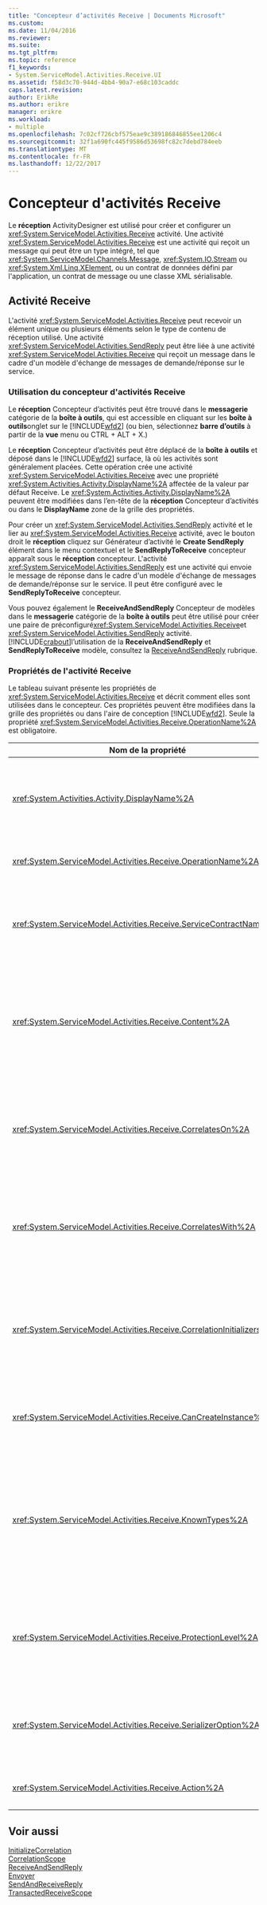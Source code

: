 ```yaml
---
title: "Concepteur d’activités Receive | Documents Microsoft"
ms.custom: 
ms.date: 11/04/2016
ms.reviewer: 
ms.suite: 
ms.tgt_pltfrm: 
ms.topic: reference
f1_keywords:
- System.ServiceModel.Activities.Receive.UI
ms.assetid: f58d3c70-944d-4bb4-90a7-e68c103caddc
caps.latest.revision: 
author: ErikRe
ms.author: erikre
manager: erikre
ms.workload:
- multiple
ms.openlocfilehash: 7c02cf726cbf575eae9c389186846855ee1206c4
ms.sourcegitcommit: 32f1a690fc445f9586d53698fc82c7debd784eeb
ms.translationtype: MT
ms.contentlocale: fr-FR
ms.lasthandoff: 12/22/2017
---
```

# <a name="receive-activity-designer"></a>Concepteur d'activités Receive
Le **réception** ActivityDesigner est utilisé pour créer et configurer un <xref:System.ServiceModel.Activities.Receive> activité. Une activité <xref:System.ServiceModel.Activities.Receive> est une activité qui reçoit un message qui peut être un type intégré, tel que <xref:System.ServiceModel.Channels.Message>, <xref:System.IO.Stream> ou <xref:System.Xml.Linq.XElement>, ou un contrat de données défini par l'application, un contrat de message ou une classe XML sérialisable.  
  
## <a name="the-receive-activity"></a>Activité Receive  
 L'activité <xref:System.ServiceModel.Activities.Receive> peut recevoir un élément unique ou plusieurs éléments selon le type de contenu de réception utilisé. Une activité <xref:System.ServiceModel.Activities.SendReply> peut être liée à une activité <xref:System.ServiceModel.Activities.Receive> qui reçoit un message dans le cadre d'un modèle d'échange de messages de demande/réponse sur le service.  
  
### <a name="using-the-receive-activity-designer"></a>Utilisation du concepteur d'activités Receive  
 Le **réception** Concepteur d’activités peut être trouvé dans le **messagerie** catégorie de la **boîte à outils**, qui est accessible en cliquant sur les **boîte à outils**onglet sur le [!INCLUDE[wfd2](../workflow-designer/includes/wfd2_md.md)] (ou bien, sélectionnez **barre d’outils** à partir de la **vue** menu ou CTRL + ALT + X.)  
  
 Le **réception** Concepteur d’activités peut être déplacé de la **boîte à outils** et déposé dans le [!INCLUDE[wfd2](../workflow-designer/includes/wfd2_md.md)] surface, là où les activités sont généralement placées. Cette opération crée une activité <xref:System.ServiceModel.Activities.Receive> avec une propriété <xref:System.Activities.Activity.DisplayName%2A> affectée de la valeur par défaut Receive. Le <xref:System.Activities.Activity.DisplayName%2A> peuvent être modifiées dans l’en-tête de la **réception** Concepteur d’activités ou dans le **DisplayName** zone de la grille des propriétés.  
  
 Pour créer un <xref:System.ServiceModel.Activities.SendReply> activité et le lier au <xref:System.ServiceModel.Activities.Receive> activité, avec le bouton droit le **réception** cliquez sur Générateur d’activité le **Create SendReply** élément dans le menu contextuel et le **SendReplyToReceive** concepteur apparaît sous le **réception** concepteur. L'activité <xref:System.ServiceModel.Activities.SendReply> est une activité qui envoie le message de réponse dans le cadre d'un modèle d'échange de messages de demande/réponse sur le service. Il peut être configuré avec le **SendReplyToReceive** concepteur.  
  
 Vous pouvez également le **ReceiveAndSendReply** Concepteur de modèles dans le **messagerie** catégorie de la **boîte à outils** peut être utilisé pour créer une paire de préconfiguré<xref:System.ServiceModel.Activities.Receive>et <xref:System.ServiceModel.Activities.SendReply> activité. [!INCLUDE[crabout](../test/includes/crabout_md.md)]l’utilisation de la **ReceiveAndSendReply** et **SendReplyToReceive** modèle, consultez la [ReceiveAndSendReply](../workflow-designer/receiveandsendreply-template-designer.md) rubrique.  
  
### <a name="the-receive-activity-properties"></a>Propriétés de l'activité Receive  
 Le tableau suivant présente les propriétés de <xref:System.ServiceModel.Activities.Receive> et décrit comment elles sont utilisées dans le concepteur. Ces propriétés peuvent être modifiées dans la grille des propriétés ou dans l'aire de conception [!INCLUDE[wfd2](../workflow-designer/includes/wfd2_md.md)]. Seule la propriété <xref:System.ServiceModel.Activities.Receive.OperationName%2A> est obligatoire.  
  
|Nom de la propriété|Obligatoire|Utilisation|  
|-------------------|--------------|-----------|  
|<xref:System.Activities.Activity.DisplayName%2A>|False|Spécifie le nom convivial de l'activité <xref:System.ServiceModel.Activities.Receive>. La valeur par défaut est Receive.<br /><br /> Bien que l'utilisation d'une valeur autre que celle par défaut pour le nom convivial de la propriété <xref:System.Activities.Activity.DisplayName%2A> ne soit pas strictement obligatoire, il est recommandé d'utiliser une telle valeur.|  
|<xref:System.ServiceModel.Activities.Receive.OperationName%2A>|True|Spécifie le nom de l'opération de service implémenté par cette activité <xref:System.ServiceModel.Activities.Receive>. Cette propriété est utilisée pour construire la valeur par défaut pour le **Action** propriété si le **Action** propriété n’est pas définie explicitement.|  
|<xref:System.ServiceModel.Activities.Receive.ServiceContractName%2A>|False|Spécifie le nom du contrat de service. Cette propriété permet de regrouper des opérations de service dans des contrats de service individuels. Toutes les activités <xref:System.ServiceModel.Activities.Receive> qui ont le même <xref:System.ServiceModel.Activities.Receive.ServiceContractName%2A> sont regroupées dans le même contrat de service (type de port WSDL). La valeur par défaut est le nom CLR complet de l'activité de niveau supérieur (racine).|  
|<xref:System.ServiceModel.Activities.Receive.Content%2A>|False|Spécifie le contenu du message ou du paramètre à recevoir. Il peut s'agir d'une activité <xref:System.ServiceModel.Activities.ReceiveMessageContent> ou d'une activité <xref:System.ServiceModel.Activities.ReceiveParametersContent>. Modifier cette propriété en cliquant sur le bouton de sélection en regard de la **contenu** champ dans la grille des propriétés ou en cliquant sur le **définir...**  en regard du **contenu** l’étiquette sur le **réception** aire du Concepteur d’activité. Les deux affichent la **définition du contenu** boîte de dialogue. [!INCLUDE[crabout](../test/includes/crabout_md.md)]comment utiliser cette zone, consultez la [boîte de dialogue de définition de contenu](../workflow-designer/content-definition-dialog-box.md) rubrique.|  
|<xref:System.ServiceModel.Activities.Receive.CorrelatesOn%2A>|False|Spécifie les corrélations entre des activités <xref:System.ServiceModel.Activities.Receive> dans des opérations de service d'un workflow avec un objet <xref:System.ServiceModel.MessageQuerySet>. Cliquez sur le bouton de sélection en regard du <xref:System.ServiceModel.Activities.Receive.CorrelatesOn%2A> propriété dans la grille des propriétés pour ouvrir la **définition CorrelatesOn** boîte de dialogue. [!INCLUDE[crabout](../test/includes/crabout_md.md)]l’utilisation de cette boîte de dialogue, consultez la [boîte de dialogue de définition de contenu](../workflow-designer/content-definition-dialog-box.md) rubrique.|  
|<xref:System.ServiceModel.Activities.Receive.CorrelatesWith%2A>|False|Spécifie l'objet <xref:System.ServiceModel.Activities.CorrelationHandle> utilisé pour router le message vers l'instance de workflow appropriée.<br /><br /> Cliquez sur le bouton de sélection en regard du <xref:System.ServiceModel.Activities.Receive.CorrelatesWith%2A> propriété dans la grille des propriétés pour ouvrir la **l’éditeur d’Expression** boîte de dialogue. [!INCLUDE[crabout](../test/includes/crabout_md.md)]l’utilisation de cette boîte de dialogue, consultez la [Comment : utiliser l’éditeur d’Expression](../workflow-designer/how-to-use-the-expression-editor.md) rubrique.|  
|<xref:System.ServiceModel.Activities.Receive.CorrelationInitializers%2A>|False|Spécifie la collection d'objets <xref:System.ServiceModel.Activities.CorrelationInitializer> initialisant plusieurs objets <xref:System.ServiceModel.Activities.CorrelationHandle> qui configurent cette activité <xref:System.ServiceModel.Activities.Receive> dans le workflow. Cliquez sur le bouton de sélection en regard du <xref:System.ServiceModel.Activities.Receive.CorrelationInitializers%2A> propriété dans la grille des propriétés pour ouvrir la **ajouter des initialiseurs de corrélation** boîte de dialogue. [!INCLUDE[crabout](../test/includes/crabout_md.md)]à l’aide de cette zone, consultez la [boîte de dialogue Ajouter CorrelationInitializers](../workflow-designer/add-correlationinitializers-dialog-box.md) rubrique.|  
|<xref:System.ServiceModel.Activities.Receive.CanCreateInstance%2A>|False|Spécifie une valeur qui détermine si une nouvelle instance de workflow est créée pour traiter le message si le message n'est pas corrélé à une instance de workflow existante. Si la valeur est définie sur **true**, une nouvelle instance de flux de travail est créée pour traiter le message lorsque le message n’est pas mis en corrélation avec une instance de flux de travail existant.|  
|<xref:System.ServiceModel.Activities.Receive.KnownTypes%2A>|False|Spécifie une collection de types connus pour l'opération de service implémentée par cette activité <xref:System.ServiceModel.Activities.Receive>. Cette propriété doit être utilisée conjointement à la propriété <xref:System.ServiceModel.Activities.Receive.SerializerOption%2A> affectée de la valeur <xref:System.Runtime.Serialization.DataContractSerializer>. Elle est ignorée si <xref:System.Xml.Serialization.XmlSerializer> est utilisé.<br /><br /> Cliquez sur le bouton de sélection en regard de la **KnownTypes** champ dans la grille des propriétés pour afficher la **éditeur de collections Type** boîte de dialogue avec laquelle vous pouvez ajouter des types pertinents. [!INCLUDE[crabout](../test/includes/crabout_md.md)]à l’aide de cette zone, consultez la [boîte de dialogue Éditeur de Collection de Type](../workflow-designer/type-collection-editor-dialog-box.md) rubrique.|  
|<xref:System.ServiceModel.Activities.Receive.ProtectionLevel%2A>|False|Spécifie l'objet <xref:System.Net.Security.ProtectionLevel> du message.<br /><br /> 1. <xref:System.Net.Security.ProtectionLevel> signifie que l’authentification uniquement.<br />2. <xref:System.Net.Security.ProtectionLevel> signifie la signature des données pour garantir l’intégrité des données transmises.<br />3. <xref:System.Net.Security.ProtectionLevel> signifie chiffrer et signer des données pour garantir la confidentialité et l’intégrité des données transmises.|  
|<xref:System.ServiceModel.Activities.Receive.SerializerOption%2A>|False|Spécifie le type de sérialiseur à utiliser pour l'opération de service implémentée par l'activité <xref:System.ServiceModel.Activities.Receive>. La valeur par défaut est <xref:System.Runtime.Serialization.DataContractSerializer>, qui sérialise et désérialise une instance d'un type dans un flux ou document XML utilisant un contrat de données fourni. <xref:System.Xml.Serialization.XmlSerializer> peut également être utilisé s'il est nécessaire de mieux contrôler les données XML.|  
|<xref:System.ServiceModel.Activities.Receive.Action%2A>|False|Spécifie l'en-tête Action header du message. Si elle n’est pas définie explicitement, sa valeur par défaut : https://tempuri.org/ {espace de noms de contrat de service} / {nom de contrat de service} / {nom de l’opération}.|  
  
## <a name="see-also"></a>Voir aussi  
 [InitializeCorrelation](../workflow-designer/initializecorrelation-activity-designer.md)   
 [CorrelationScope](../workflow-designer/correlationscope-activity-designer.md)   
 [ReceiveAndSendReply](../workflow-designer/receiveandsendreply-template-designer.md)   
 [Envoyer](../workflow-designer/send-activity-designer.md)   
 [SendAndReceiveReply](../workflow-designer/sendandreceivereply-template-designer.md)   
 [TransactedReceiveScope](../workflow-designer/transactedreceivescope-activity-designer.md)